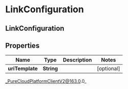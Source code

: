 # LinkConfiguration

## LinkConfiguration

## Properties

|Name | Type | Description | Notes|
|------------ | ------------- | ------------- | -------------|
| **uriTemplate** | **String** |  | [optional] |



_PureCloudPlatformClientV2@163.0.0_
